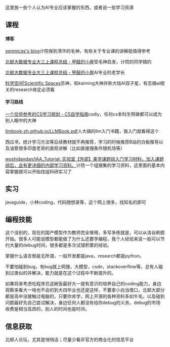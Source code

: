 这里放一些个人认为AI专业应该掌握的东西，或者说一些学习资源

## 课程

#### 博客

[xqmmcqs's blog](https://blog.xqmmcqs.com/)计院保到清华的毛神，有些关于专业课的讲解挺值得参考

[北邮大数据专业大三上课程总结 - 甲醛的小屋](https://blog.carbene.cc/2023/01/08/北邮大数据专业大三上课程总结/)受毛神启发，计院的同学搞的

[北邮大数据专业大三上课程总结 - 甲醛的小屋](https://gintoki-jpg.github.io/)AI专业的老学长

[科学空间|Scientific Spaces](https://kexue.fm/)苏神，和kaiming大神并称大陆AI双子星，有志搞ai相关的research肯定必须看

#### 学习路线

[一个仅供参考的CS学习规划 - CS自学指南](https://csdiy.wiki/CS学习规划/)csdiy，任何cs本科生照做都可以成为别人眼中的大神

[llmbook-zh.github.io/LLMBook.pdf](https://llmbook-zh.github.io/LLMBook.pdf)人大搞的llm入门书籍，我入门就看得这个

西瓜书，统计学习方法等后续教材就不再推荐，学习的时候推荐B站的白板推导以及油管很多印度老哥的直观讲解（比如直接搜条件随机场等）

[woshidandan/IAA_Tutorial: 实验室【外部】美学课题组入门学习材料，加入课题组后，会有更详细的内部学习资料。](https://github.com/woshidandan/IAA_Tutorial)计院一个组搜集的学习资料，这里面的基本内容掌握就可以开始找组科研实习了

## 实习

javaguide，小林coding，代码随想录等，这个网上很多，找知名的即可

## 编程技能

这个没别的，现在的国产模型作为教师完全够用，多写多练就是，可以从洛谷刷题开始。很多人可能说模型都能做了为什么还要学编程，我个人经验来说一般可以节约大量的debug时间，很多都是多次试错积累的经验。

掌握什么语言倒是无所谓，一般开发都是java，research都是python。

不要怕碰到bug，有bug就上网搜，大模型，csdn，stackoverflow等，总有人碰到过类似的并解决，能力就是在这个过程中不断提升的。

如果将来考虑吃程序员这碗饭最好大一就有意识的培养自己的coding能力，身边观察来看大一啥也不会的到大四毕业也还是这样，不要拿小白当借口，北邮大部分都是高中没接触过电脑的，只要你肯学，网上开源的各种资料多如牛毛。以及碰到问题最好先自己尝试解决，身边任何人都没有给你debug的义务，debug的市场收费是相当高昂的，别人的时间也是时间。

## 信息获取

北邮人论坛，尤其是悄悄话；尽量少看非官方的商业化的信息平台